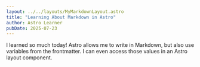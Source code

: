 ```yaml
---
layout: ../../layouts/MyMarkdownLayout.astro
title: "Learning About Markdown in Astro"
author: Astro Learner
pubDate: 2025-07-23
---
```

I learned so much today! Astro allows me to write in Markdown, but also use variables from the frontmatter. I can even access those values in an Astro layout component.